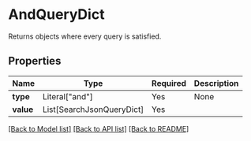 # AndQueryDict

Returns objects where every query is satisfied.

## Properties
| Name | Type | Required | Description |
| ------------ | ------------- | ------------- | ------------- |
**type** | Literal["and"] | Yes | None |
**value** | List[SearchJsonQueryDict] | Yes |  |


[[Back to Model list]](../../README.md#documentation-for-models) [[Back to API list]](../../README.md#documentation-for-api-endpoints) [[Back to README]](../../README.md)
